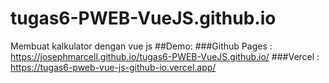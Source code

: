 # tugas6-PWEB-VueJS.github.io
Membuat kalkulator dengan vue js
##Demo: 
###Github Pages : https://josephmarcell.github.io/tugas6-PWEB-VueJS.github.io/ 
###Vercel : https://tugas6-pweb-vue-js-github-io.vercel.app/
